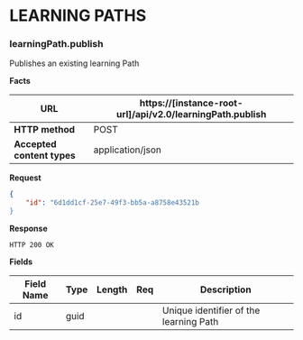 ﻿**LEARNING PATHS**
=============

### learningPath.publish

Publishes an existing learning Path

**Facts**

| **URL**                    |  https://[instance-root-url]/api/v2.0/learningPath.publish |
|----------------------------|------------------|
| **HTTP method**            | POST             |
| **Accepted content types** | application/json |

**Request**

```json
{
    "id": "6d1dd1cf-25e7-49f3-bb5a-a8758e43521b
}
```

**Response**

```text
HTTP 200 OK
```

**Fields**

| **Field Name** | **Type** | **Length** | **Req** | **Description**                        |
|----------------|----------|------------|---------|----------------------------------------|
| id             | guid     |            |         | Unique identifier of the learning Path |
